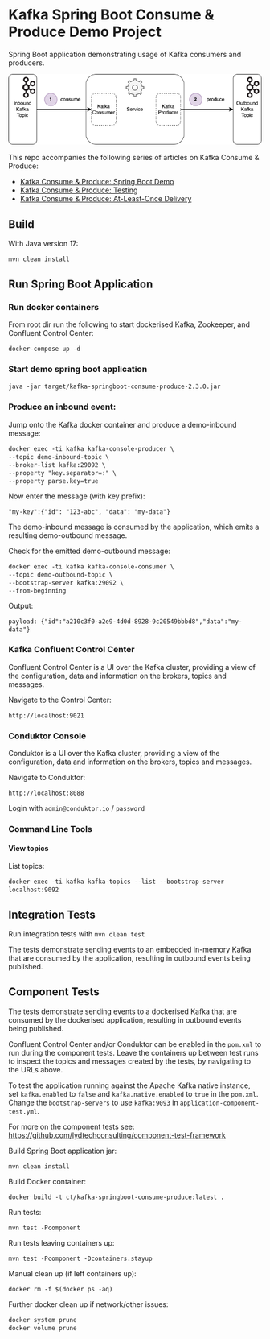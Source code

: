# Kafka Spring Boot Consume & Produce Demo Project

Spring Boot application demonstrating usage of Kafka consumers and producers.

![Spring Boot application with Kafka](resources/kafka-consume-and-produce.png)

This repo accompanies the following series of articles on Kafka Consume & Produce: 

- [Kafka Consume & Produce: Spring Boot Demo](https://www.lydtechconsulting.com/blog-kafka-consume-produce-demo.html) 
- [Kafka Consume & Produce: Testing](https://www.lydtechconsulting.com/blog-kafka-consume-produce-testing.html)
- [Kafka Consume & Produce: At-Least-Once Delivery](https://www.lydtechconsulting.com/blog-kafka-consume-produce-at-least-once.html)

## Build

With Java version 17:

```
mvn clean install
```

## Run Spring Boot Application

### Run docker containers

From root dir run the following to start dockerised Kafka, Zookeeper, and Confluent Control Center:
```
docker-compose up -d
```

### Start demo spring boot application
```
java -jar target/kafka-springboot-consume-produce-2.3.0.jar
```

### Produce an inbound event:

Jump onto the Kafka docker container and produce a demo-inbound message:
```
docker exec -ti kafka kafka-console-producer \
--topic demo-inbound-topic \
--broker-list kafka:29092 \
--property "key.separator=:" \
--property parse.key=true
```
Now enter the message (with key prefix):
```
"my-key":{"id": "123-abc", "data": "my-data"}
```
The demo-inbound message is consumed by the application, which emits a resulting demo-outbound message.

Check for the emitted demo-outbound message:
```
docker exec -ti kafka kafka-console-consumer \
--topic demo-outbound-topic \
--bootstrap-server kafka:29092 \
--from-beginning
```
Output:
```
payload: {"id":"a210c3f0-a2e9-4d0d-8928-9c20549bbbd8","data":"my-data"}
```

### Kafka Confluent Control Center

Confluent Control Center is a UI over the Kafka cluster, providing a view of the configuration, data and information on the brokers, topics and messages.

Navigate to the Control Center:
```
http://localhost:9021
```

### Conduktor Console

Conduktor is a UI over the Kafka cluster, providing a view of the configuration, data and information on the brokers, topics and messages.

Navigate to Conduktor:
```
http://localhost:8088
```

Login with `admin@conduktor.io` / `password`

### Command Line Tools

#### View topics

List topics:
```
docker exec -ti kafka kafka-topics --list --bootstrap-server localhost:9092
```

## Integration Tests

Run integration tests with `mvn clean test`

The tests demonstrate sending events to an embedded in-memory Kafka that are consumed by the application, resulting in outbound events being published.

## Component Tests

The tests demonstrate sending events to a dockerised Kafka that are consumed by the dockerised application, resulting in outbound events being published.

Confluent Control Center and/or Conduktor can be enabled in the `pom.xml` to run during the component tests.  Leave the containers up between test runs to inspect the topics and messages created by the tests, by navigating to the URLs above.

To test the application running against the Apache Kafka native instance, set `kafka.enabled` to `false` and `kafka.native.enabled` to `true` in the `pom.xml`.  Change the `bootstrap-servers` to use `kafka:9093` in `application-component-test.yml`.

For more on the component tests see: https://github.com/lydtechconsulting/component-test-framework

Build Spring Boot application jar:
```
mvn clean install
```

Build Docker container:
```
docker build -t ct/kafka-springboot-consume-produce:latest .
```

Run tests:
```
mvn test -Pcomponent
```

Run tests leaving containers up:
```
mvn test -Pcomponent -Dcontainers.stayup
```

Manual clean up (if left containers up):
```
docker rm -f $(docker ps -aq)
```

Further docker clean up if network/other issues:
```
docker system prune
docker volume prune
```
